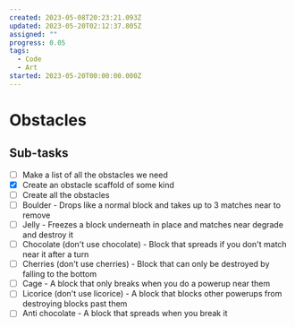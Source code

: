 ```yaml
---
created: 2023-05-08T20:23:21.093Z
updated: 2023-05-20T02:12:37.805Z
assigned: ""
progress: 0.05
tags:
  - Code
  - Art
started: 2023-05-20T00:00:00.000Z
---
```


# Obstacles

## Sub-tasks

- [ ] Make a list of all the obstacles we need
- [x] Create an obstacle scaffold of some kind
- [ ] Create all the obstacles
- [ ] Boulder - Drops like a normal block and takes up to 3 matches near to remove
- [ ] Jelly - Freezes a block underneath in place and matches near degrade and destroy it
- [ ] Chocolate (don't use chocolate) - Block that spreads if you don't match near it after a turn
- [ ] Cherries (don't use cherries) - Block that can only be destroyed by falling to the bottom
- [ ] Cage - A block that only breaks when you do a powerup near them
- [ ] Licorice (don't use licorice) - A block that blocks other powerups from destroying blocks past them
- [ ] Anti chocolate - A block that spreads when you break it
